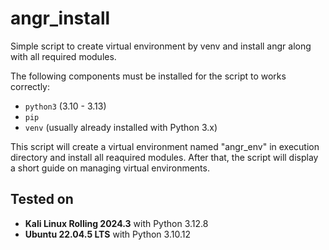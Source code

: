 # angr_install
Simple script to create virtual environment by venv and install angr along with all required modules.

The following components must be installed for the script to works correctly:

  - `python3` (3.10 - 3.13)
  - `pip`
  - `venv` (usually already installed with Python 3.x)

This script will create a virtual environment named "angr_env" in execution directory and install all reaquired modules. After that, the script will display a short guide on managing virtual environments.

## Tested on

- **Kali Linux Rolling 2024.3** with Python 3.12.8
- **Ubuntu 22.04.5 LTS** with Python 3.10.12
